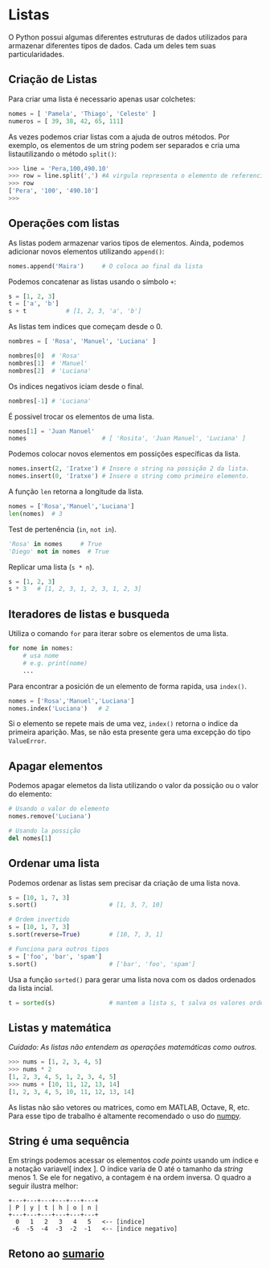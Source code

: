 # Listas

O Python possui algumas diferentes estruturas de dados utilizados para armazenar diferentes tipos de dados. Cada um deles tem suas particularidades.

## Criação de Listas

Para criar uma lista é necessario apenas usar colchetes:

```python
nomes = [ 'Pamela', 'Thiago', 'Celeste' ]
numeros = [ 39, 38, 42, 65, 111]
```

As vezes podemos criar listas com a ajuda de outros métodos. Por exemplo, os elementos de um string podem ser separados e cria uma listautilizando o método `split()`:

```python
>>> line = 'Pera,100,490.10'
>>> row = line.split(',') #A virgula representa o elemento de referencia para separar o string
>>> row
['Pera', '100', '490.10']
>>>
```

## Operações com listas

As listas podem armazenar varios tipos de elementos. Ainda, podemos adicionar novos elementos utilizando `append()`:

```python
nomes.append('Maira')     # O coloca ao final da lista
```

Podemos concatenar as listas usando o símbolo `+`:

```python
s = [1, 2, 3]
t = ['a', 'b']
s + t           # [1, 2, 3, 'a', 'b']
```

As listas tem indices que começam desde o 0.

```python
nombres = [ 'Rosa', 'Manuel', 'Luciana' ]

nombres[0]  # 'Rosa'
nombres[1]  # 'Manuel'
nombres[2]  # 'Luciana'
```

Os indices negativos iciam desde o final.

```python
nombres[-1] # 'Luciana'
```

É possivel trocar os elementos de uma lista.

```python
nomes[1] = 'Juan Manuel'
nomes                     # [ 'Rosita', 'Juan Manuel', 'Luciana' ]
```

Podemos colocar novos elementos em possições específicas da lista.

```python
nomes.insert(2, 'Iratxe') # Insere o string na possição 2 da lista. 
nomes.insert(0, 'Iratxe') # Insere o string como primeiro elemento. 
```

A função `len` retorna a longitude da lista.

```python
nomes = ['Rosa','Manuel','Luciana']
len(nomes)  # 3
```

Test de pertenência (`in`, `not in`).

```python
'Rosa' in nomes     # True
'Diego' not in nomes  # True
```

Replicar uma lista (`s * n`).

```python
s = [1, 2, 3]
s * 3   # [1, 2, 3, 1, 2, 3, 1, 2, 3]
```

## Iteradores de listas e busqueda

Utiliza o comando `for` para iterar sobre os elementos de uma lista.

```python
for nome in nomes:
    # usa nome
    # e.g. print(nome)
    ...
```

Para encontrar a posición de un elemento de forma rapida, usa `index()`.

```python
nomes = ['Rosa','Manuel','Luciana']
nomes.index('Luciana')   # 2
```

Si o elemento se repete mais de uma vez, `index()` retorna o indice da primeira aparição. Mas, se não esta presente gera uma excepção do tipo `ValueError`.

## Apagar elementos

Podemos apagar elemetos da lista utilizando o valor da possição ou o valor do elemento:

```python
# Usando o valor do elemento
nomes.remove('Luciana')

# Usando la possição
del nomes[1]
```

## Ordenar uma lista

Podemos ordenar as listas sem precisar da criação de uma lista nova.

```python
s = [10, 1, 7, 3]
s.sort()                    # [1, 3, 7, 10]

# Ordem invertido
s = [10, 1, 7, 3]
s.sort(reverse=True)        # [10, 7, 3, 1]

# Funciona para outros tipos
s = ['foo', 'bar', 'spam']
s.sort()                    # ['bar', 'foo', 'spam']
```

Usa a função `sorted()` para gerar uma lista nova com os dados ordenados da lista incial.

```python
t = sorted(s)               # mantem a lista s, t salva os valores ordenados
```

## Listas y matemática

*Cuidado: As listas não entendem as operações matemáticas como outros.*

```python
>>> nums = [1, 2, 3, 4, 5]
>>> nums * 2
[1, 2, 3, 4, 5, 1, 2, 3, 4, 5]
>>> nums + [10, 11, 12, 13, 14]
[1, 2, 3, 4, 5, 10, 11, 12, 13, 14]
```

As listas não são vetores ou matrices, como em MATLAB, Octave, R, etc. Para esse tipo de trabalho é altamente recomendado o uso do [numpy](https://numpy.org).

## String é uma sequência

Em strings podemos acessar os elementos *code points* usando um índice e a notação variavel[ index ]. O índice varia de 0 até o tamanho da *string* menos 1. Se ele for negativo, a contagem é na ordem inversa. O quadro a seguir ilustra melhor:

~~~
+---+---+---+---+---+---+
| P | y | t | h | o | n |
+---+---+---+---+---+---+
  0   1   2   3   4   5   <-- [indice]
 -6  -5  -4  -3  -2  -1   <-- [indice negativo]
~~~

## Retono ao [sumario](/Notas/01_Introducao/00_Resumo.md)